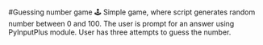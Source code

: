 #Guessing number game
🕹️ Simple game, where script generates random number between 0 and 100.
The user is prompt for an answer using PyInputPlus module. User has three attempts to guess the number.